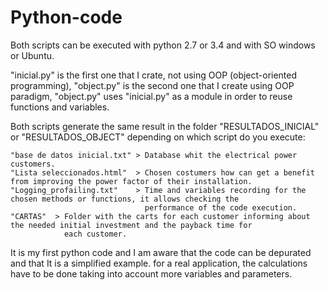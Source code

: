 # Python-code
 
Both scripts can be executed with python 2.7 or 3.4 and with SO windows or Ubuntu.

"inicial.py" is the first one that I crate, not using OOP (object-oriented programming), "object.py" is the second one that I create using OOP paradigm, "object.py" uses "inicial.py" as a module in order to reuse functions and variables. 

Both scripts generate the same result in the folder "RESULTADOS_INICIAL" or "RESULTADOS_OBJECT" depending on which script do you execute:

    "base de datos inicial.txt" > Database whit the electrical power customers.
    "Lista seleccionados.html"  > Chosen costumers how can get a benefit from improving the power factor of their installation. 
    "Logging_profailing.txt"    > Time and variables recording for the chosen methods or functions, it allows checking the
                                  performance of the code execution. 
    "CARTAS"  > Folder with the carts for each customer informing about the needed initial investment and the payback time for 
                each customer.



It is my first python code and I am aware that the code can be depurated and that It is a simplified example. for a real application, the calculations have to be done taking into account more variables and parameters.








